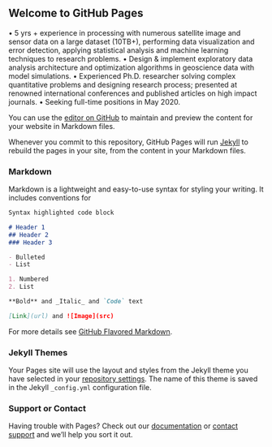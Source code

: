 ## Welcome to GitHub Pages

•	5 yrs + experience in processing with numerous satellite image and sensor data on a large dataset (10TB+), performing data visualization and error detection, applying statistical analysis and machine learning techniques to research problems.
•	Design & implement exploratory data analysis architecture and optimization algorithms in geoscience data with model simulations.
•	Experienced Ph.D. researcher solving complex quantitative problems and designing research process; presented at renowned international conferences and published articles on high impact journals.
•	Seeking full-time positions in May 2020.

You can use the [editor on GitHub](https://github.com/IanWang15/IanWang15.github.io/edit/master/README.md) to maintain and preview the content for your website in Markdown files.

Whenever you commit to this repository, GitHub Pages will run [Jekyll](https://jekyllrb.com/) to rebuild the pages in your site, from the content in your Markdown files.

### Markdown

Markdown is a lightweight and easy-to-use syntax for styling your writing. It includes conventions for

```markdown
Syntax highlighted code block

# Header 1
## Header 2
### Header 3

- Bulleted
- List

1. Numbered
2. List

**Bold** and _Italic_ and `Code` text

[Link](url) and ![Image](src)
```

For more details see [GitHub Flavored Markdown](https://guides.github.com/features/mastering-markdown/).

### Jekyll Themes

Your Pages site will use the layout and styles from the Jekyll theme you have selected in your [repository settings](https://github.com/IanWang15/IanWang15.github.io/settings). The name of this theme is saved in the Jekyll `_config.yml` configuration file.

### Support or Contact

Having trouble with Pages? Check out our [documentation](https://help.github.com/categories/github-pages-basics/) or [contact support](https://github.com/contact) and we’ll help you sort it out.
